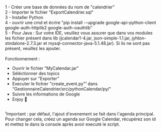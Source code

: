 1 - Créer une base de données du nom de "calendrier" <br>
2 - Importer le fichier "ExportCalendrier.sql" <br>
3 - Installer Python <br>
4 - ouvrir une cmd et écrire "pip install --upgrade google-api-python-client google-auth-httplib2 google-auth-oauthlib"<br>
5 - Pour Java : Sur votre IDE, veuillez vous assurer que dans vos modules les fichier présent dans lib (jcalendar1-4.jar, json-simple-1.1.jar, jyhton-stndalone-2.7.3.jar et mysql-connector-java-5.1.48.jar). Si ils ne sont pas présent, veuillez les ajouter. <br>
 <br>
Fonctionnement : <br>
- Ouvrir le fichier "MyCalendar.jar" <br>
- Séléctionner des topics <br>
- Appuyer sur "Exporter" <br>
- Executer le fichier "create_event.py"¹ dans "GestionnaireCalendrier/src/pythonCalendar/py/" <br>
- Suivre les informations de Google <br>
- Enjoy 🎈<br>
<br>
¹Important : par défaut, l'ajout d'evenement se fait dans l'agenda principal. Pour changer cela, créez un agenda sur Google Calendar, récupérez son id et mettez le dans la console après avoir executé le script.
